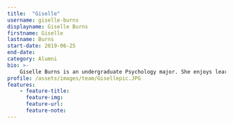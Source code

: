 ```yaml
---
title:  "Giselle"
username: giselle-burns
displayname: Giselle Burns
firstname: Giselle
lastname: Burns
start-date: 2019-06-25
end-date:
category: Alumni
bio: >- 
    Giselle Burns is an undergraduate Psychology major. She enjoys learning about learning, and hopes to inspire others to do the same.
profile: /assets/images/team/Gisellepic.JPG
features:
    - feature-title: 
      feature-img: 
      feature-url: 
      feature-note: 
---
```

